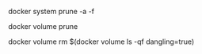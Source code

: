 docker system prune -a -f

docker volume prune

docker volume rm $(docker volume ls -qf dangling=true)
